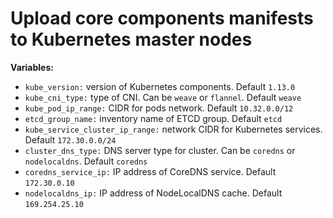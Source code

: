 # Upload core components manifests to Kubernetes master nodes


**Variables:**

  - `kube_version:` version of Kubernetes components. Default `1.13.0`
  - `kube_cni_type:` type of CNI. Can be `weave` or `flannel`. Default `weave`
  - `kube_pod_ip_range:` CIDR for pods network. Default `10.32.0.0/12`
  - `etcd_group_name:` inventory name of ETCD group. Default `etcd`
  - `kube_service_cluster_ip_range:` network CIDR for Kubernetes services. Default `172.30.0.0/24`
  - `cluster_dns_type:` DNS server type for cluster. Can be `coredns` or `nodelocaldns`. Default `coredns`
  - `coredns_service_ip:` IP address of CoreDNS service. Default `172.30.0.10`
  - `nodelocaldns_ip:` IP address of NodeLocalDNS cache. Default `169.254.25.10`
